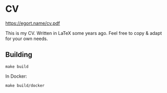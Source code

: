 CV
==

https://egort.name/cv.pdf

This is my CV.
Written in LaTeX some years ago.
Feel free to copy & adapt for your own needs.

Building
--------

    make build

In Docker:

    make build/docker
